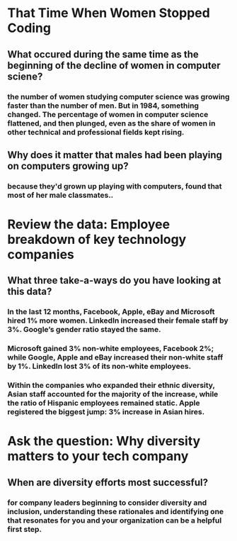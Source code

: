 # That Time When Women Stopped Coding
## What occured during the same time as the beginning of the decline of women in computer sciene?

###  the number of women studying computer science was growing faster than the number of men. But in 1984, something changed. The percentage of women in computer science flattened, and then plunged, even as the share of women in other technical and professional fields kept rising.


## Why does it matter that males had been playing on computers growing up?


### because they'd grown up playing with computers,  found that most of her male classmates..

# Review the data: Employee breakdown of key technology companies

## What three take-a-ways do you have looking at this data?
### In the last 12 months, Facebook, Apple, eBay and Microsoft hired 1% more women. LinkedIn increased their female staff by 3%. Google’s gender ratio stayed the same.

### Microsoft gained 3% non-white employees, Facebook 2%; while Google, Apple and eBay increased their non-white staff by 1%. LinkedIn lost 3% of its non-white employees.

### Within the companies who expanded their ethnic diversity, Asian staff accounted for the majority of the increase, while the ratio of Hispanic employees remained static. Apple registered the biggest jump: 3% increase in Asian hires.



#  Ask the question: Why diversity matters to your tech company

## When are diversity efforts most successful?
### for company leaders beginning to consider diversity and inclusion, understanding these rationales and identifying one that resonates for you and your organization can be a helpful first step.
